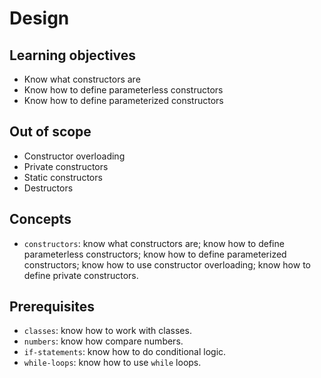 # Design

## Learning objectives

- Know what constructors are
- Know how to define parameterless constructors
- Know how to define parameterized constructors

## Out of scope

- Constructor overloading
- Private constructors
- Static constructors
- Destructors

## Concepts

- `constructors`: know what constructors are; know how to define parameterless constructors; know how to define parameterized constructors; know how to use constructor overloading; know how to define private constructors.

## Prerequisites

- `classes`: know how to work with classes.
- `numbers`: know how compare numbers.
- `if-statements`: know how to do conditional logic.
- `while-loops`: know how to use `while` loops.
